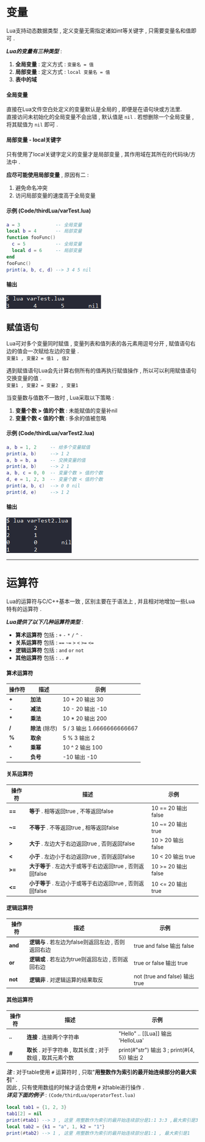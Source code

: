 <div id="变量"></div>

# 变量
Lua支持动态数据类型 , 定义变量无需指定诸如int等关键字 , 只需要变量名和值即可 .  

***Lua的变量有三种类型*** :
1. **全局变量** : 定义方式 : `变量名 = 值` 
2. **局部变量** : 定义方式 : `local 变量名 = 值` 
3. **表中的域**

#### 全局变量
直接在Lua文件空白处定义的变量默认是全局的 , 即便是在语句块或方法里.  
直接访问未初始化的全局变量不会出错 , 默认值是 `nil` . 若想删除一个全局变量 , 将其赋值为 `nil` 即可 .  

#### 局部变量 - local关键字
只有使用了local关键字定义的变量才是局部变量 , 其作用域在其所在的代码块/方法中 .  

**应尽可能使用局部变量** , 原因有二 : 
1. 避免命名冲突
2. 访问局部变量的速度高于全局变量

#### 示例 (Code/thirdLua/varTest.lua)
```Lua
a = 3             -- 全局变量
local b = 4       -- 局部变量
function fooFunc()
  c = 5           -- 全局变量
  local d = 6     -- 局部变量
end
fooFunc()
print(a, b, c, d) --> 3 4 5 nil
```
#### 输出
![2.varTest.lua输出.png](../.img/2.varTest.lua输出.png)

<div id="变量/赋值语句"></div>

## 赋值语句
Lua可对多个变量同时赋值 , 变量列表和值列表的各元素用逗号分开 , 赋值语句右边的值会一次赋给左边的变量 .  
`变量1 , 变量2 = 值1 , 值2`  

遇到赋值语句Lua会先计算右侧所有的值再执行赋值操作 , 所以可以利用赋值语句交换变量的值 .  
`变量1 , 变量2 = 变量2 , 变量1` 

当变量数与值数不一致时 , Lua采取以下策略 :
1. **变量个数 > 值的个数** : 未能赋值的变量补nil
2. **变量个数 < 值的个数** : 多余的值被忽略

#### 示例 (Code/thirdLua/varTest2.lua)
```Lua
a, b = 1, 2     -- 给多个变量赋值
print(a, b)     --> 1 2
a, b = b, a     -- 交换变量的值
print(a, b)     --> 2 1
a, b, c = 0, 0  -- 变量个数 > 值的个数
d, e = 1, 2, 3  -- 变量个数 < 值的个数
print(a, b, c)  --> 0 0 nil
print(d, e)     --> 1 2
```
#### 输出
![2.varTest2.lua输出.png](../.img/2.varTest2.lua输出.png)

---

<div id="运算符"></div>

# 运算符
Lua的运算符与C/C++基本一致 , 区别主要在于语法上 , 并且相对地增加一些Lua特有的运算符 .  

***Lua提供了以下几种运算符类型*** :
- **算术运算符** 包括 : `+` `-` `*` `/` `^` `-`
- **关系运算符** 包括 : `==` `~=` `>` `<` `>=` `<=`
- **逻辑运算符** 包括 : `and` `or` `not`
- **其他运算符** 包括 : `..` `#`

#### 算术运算符
|操作符|描述|示例|
|-|-|-|
|**+**|**加法**|10 + 20 输出 30|
|**-**|**减法**|10 - 20 输出 -10|
|**\***|**乘法**|10 * 20 输出 200|
|**/**|**除法** (除尽)|5 / 3 输出 1.6666666666667|
|**%**|**取余**|5 % 3 输出 2|
|**^**|**乘幂**|10 ^ 2 输出 100|
|**-**|**负号**|-10 输出 -10|

#### 关系运算符
|操作符|描述|示例|
|-|-|-|
|**==**|**等于** . 相等返回true , 不等返回false|10 == 20 输出 false|
|**~=**|**不等于** . 不等返回true , 相等返回false|10 ~= 20 输出 true|
|**>**|**大于** . 左边大于右边返回true , 否则返回false|10 > 20 输出 false|
|**<**|**小于** . 左边小于右边返回true , 否则返回false|10 < 20 输出 true|
|**>=**|**大于等于** . 左边大于或等于右边返回true , 否则返回false|10 >= 20 输出 false|
|**<=**|**小于等于** . 左边小于或等于右边返回true , 否则返回false|10 <= 20 输出 true|

#### 逻辑运算符
|操作符|描述|示例|
|-|-|-|
|**and**|**逻辑与** . 若左边为false则返回左边 , 否则返回右边|true and false 输出 false|
|**or**|**逻辑或** . 若左边为true则返回左边 , 否则返回右边|true or false 输出 true|
|**not**|**逻辑非** . 对逻辑运算的结果取反|not (true and false) 输出 true|

#### 其他运算符
|操作符|描述|示例|
|-|-|-|
|**..**|**连接** . 连接两个字符串|"Hello" .. [[Lua]] 输出 'HelloLua'|
|**#**|**取长** . 对于字符串 , 取其长度 ; 对于数组 , 取其元素个数|print(#"str") 输出 3 ; print(#{4, 5}) 输出 2|
***注*** : 对于table使用 `#` 运算符时 , 只取"**用整数作为索引的最开始连续部分的最大索引**" .  
因此 , 只有使用数组的时候才适合使用 `#` 对table进行操作 .  
***详见下面的例子*** : `(Code/thirdLua/operatorTest.lua)`
```Lua
local tab1 = {1, 2, 3}
tab1[2] = nil
print(#tab1) --> 3 , 这里 用整数作为索引的最开始连续部分是1:1 3:3 ,最大索引是3
local tab2 = {k1 = "a", 1, k2 = "1"}
print(#tab2) --> 1 , 这里 用整数作为索引的最开始连续部分是1:1 , 最大索引是1
```